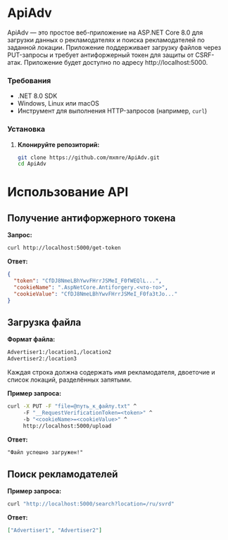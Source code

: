 # ApiAdv

ApiAdv — это простое веб-приложение на ASP.NET Core 8.0 для загрузки данных о рекламодателях и поиска рекламодателей по заданной локации. Приложение поддерживает загрузку файлов через PUT-запросы и требует антифоржерный токен для защиты от CSRF-атак. Приложение будет доступно по адресу http://localhost:5000.

### Требования

- .NET 8.0 SDK
- Windows, Linux или macOS
- Инструмент для выполнения HTTP-запросов (например, `curl`)

### Установка

1. **Клонируйте репозиторий:**
   ```bash
   git clone https://github.com/mxmre/ApiAdv.git
   cd ApiAdv
   ```
# Использование API
## Получение антифоржерного токена
**Запрос:**
```bash
curl http://localhost:5000/get-token
```
**Ответ:**
```json
{
  "token": "CfDJ8NmeLBhYwvFHrrJSMeI_F0fWEQlL...",
  "cookieName": ".AspNetCore.Antiforgery.<что-то>",
  "cookieValue": "CfDJ8NmeLBhYwvFHrrJSMeI_F0fa3tJo..."
}
```
## Загрузка файла
**Формат файла:**
```txt
Advertiser1:/location1,/location2
Advertiser2:/location3
```
Каждая строка должна содержать имя рекламодателя, двоеточие и список локаций, разделённых запятыми.

**Пример запроса:**
```bash
curl -X PUT -F "file=@путь_к_файлу.txt" ^
     -F "__RequestVerificationToken=<token>" ^
     -b "<cookieName>=<cookieValue>" ^
     http://localhost:5000/upload
```
**Ответ:**
```txt
"Файл успешно загружен!"
```
## Поиск рекламодателей
**Пример запроса:**
```bash
curl "http://localhost:5000/search?location=/ru/svrd"
```
**Ответ:**
```json
["Advertiser1", "Advertiser2"]
```


